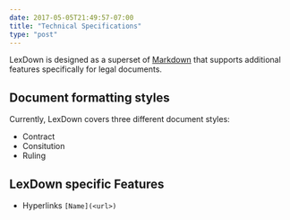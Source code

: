```yaml
---
date: 2017-05-05T21:49:57-07:00
title: "Technical Specifications"
type: "post"
---
```


LexDown is designed as a superset of [Markdown](https://en.wikipedia.org/wiki/Markdown) that supports additional features specifically for legal documents.


## Document formatting styles
Currently, LexDown covers three different document styles:

* Contract
* Consitution
* Ruling



## LexDown specific Features 
 
* Hyperlinks `[Name](<url>)` 
